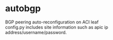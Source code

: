 # autobgp
BGP peering auto-reconfiguration on ACI leaf </br>
config.py includes site information such as apic ip address/username/password.

